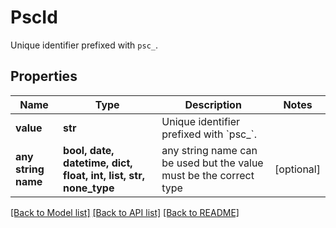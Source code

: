 # PscId

Unique identifier prefixed with `psc_`.

## Properties
Name | Type | Description | Notes
------------ | ------------- | ------------- | -------------
**value** | **str** | Unique identifier prefixed with &#x60;psc_&#x60;. | 
**any string name** | **bool, date, datetime, dict, float, int, list, str, none_type** | any string name can be used but the value must be the correct type | [optional]

[[Back to Model list]](../README.md#documentation-for-models) [[Back to API list]](../README.md#documentation-for-api-endpoints) [[Back to README]](../README.md)


